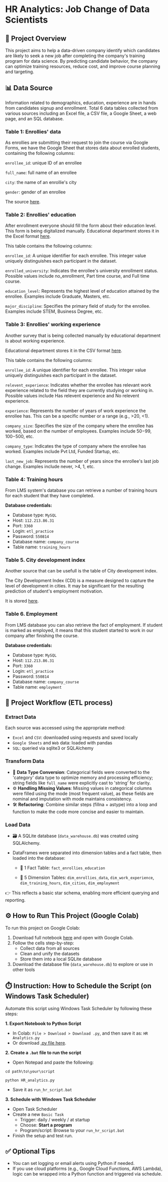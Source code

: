 # HR Analytics: Job Change of Data Scientists
## 📌 Project Overview
This project aims to help a data-driven company identify which candidates are likely to seek a new job after completing the company's training program for data science. By predicting candidate behavior, the company can optimize training resources, reduce cost, and improve course planning and targeting.

## 📊 Data Source
Information related to demographics, education, experience are in hands from candidates signup and enrollment.
Total 6 data tables collected from various sources including an Excel file, a CSV file, a Google Sheet, a web page, and an SQL database.

### Table 1: Enrollies' data
As enrollies are submitting their request to join the course via Google Forms, we have the Google Sheet that stores data about enrolled students, containing the following columns:

`enrollee_id`: unique ID of an enrollee

`full_name`: full name of an enrollee

`city`: the name of an enrollie's city

`gender`: gender of an enrollee

The source [here](https://docs.google.com/spreadsheets/d/1VCkHwBjJGRJ21asd9pxW4_0z2PWuKhbLR3gUHm-p4GI/edit?usp=sharing).

### Table 2: Enrollies' education
After enrollment everyone should fill the form about their education level. This form is being digitalized manually. 
Educational department stores it in the Excel format [here](https://assets.swisscoding.edu.vn/company_course/enrollies_education.xlsx).

This table contains the following columns:

`enrollee_id`: A unique identifier for each enrollee. This integer value uniquely distinguishes each participant in the dataset.

`enrolled_university`: Indicates the enrollee's university enrollment status. Possible values include no_enrollment, Part time course, and Full time course.

`education_level`: Represents the highest level of education attained by the enrollee. Examples include Graduate, Masters, etc.

`major_discipline`: Specifies the primary field of study for the enrollee. Examples include STEM, Business Degree, etc.

### Table 3: Enrollies' working experience
Another survey that is being collected manually by educational department is about working experience.

Educational department stores it in the CSV format [here](https://assets.swisscoding.edu.vn/company_course/work_experience.csv).

This table contains the following columns:

`enrollee_id`: A unique identifier for each enrollee. This integer value uniquely distinguishes each participant in the dataset.

`relevent_experience`: Indicates whether the enrollee has relevant work experience related to the field they are currently studying or working in. Possible values include Has relevent experience and No relevent experience.

`experience`: Represents the number of years of work experience the enrollee has. This can be a specific number or a range (e.g., >20, <1).

`company_size`: Specifies the size of the company where the enrollee has worked, based on the number of employees. Examples include 50−99, 100−500, etc.

`company_type`: Indicates the type of company where the enrollee has worked. Examples include Pvt Ltd, Funded Startup, etc.

`last_new_job`: Represents the number of years since the enrollee's last job change. Examples include never, >4, 1, etc.

### Table 4: Training hours
From LMS system's database you can retrieve a number of training hours for each student that they have completed.

**Database credentials:**

+ Database type: `MySQL`
+ Host: `112.213.86.31`
+ Port: `3360`
+ Login: `etl_practice`
+ Password: `550814`
+ Database name: `company_course`
+ Table name: `training_hours`
  
### Table 5. City development index
Another source that can be usefull is the table of City development index.

The City Development Index (CDI) is a measure designed to capture the level of development in cities. It may be significant for the resulting prediction of student's employment motivation.

It is stored [here](https://sca-programming-school.github.io/city_development_index/index.html).

### Table 6. Employment
From LMS database you can also retrieve the fact of employment. If student is marked as employed, it means that this student started to work in our company after finishing the course.

**Database credentials:**

+ Database type: `MySQL`
+ Host: `112.213.86.31`
+ Port: `3360`
+ Login: `etl_practice`
+ Password: `550814`
+ Database name: `company_course`
+ Table name: `employment`

## 🔧 Project Workflow (ETL process)
### Extract Data
Each source was accessed using the appropriate method:
+ `Excel` and `CSV`: downloaded using requests and saved locally
+ `Google Sheets` and `Web` data: loaded with pandas
+ `SQL`: queried via sqlite3 or SQLAlchemy

### Transform Data

+ 🧼 **Data Type Conversion**: Categorical fields were converted to the 'category' data type to optimize memory and processing efficiency; string fields like `full_name` were explicitly cast to 'string' for clarity.
+ ⚙️ **Handling Missing Values**: Missing values in categorical columns were filled using the mode (most frequent value), as these fields are nominal and imputation with mode maintains consistency.
+ 🛠️ **Refactoring**: Combine similar steps (fillna + astype) into a loop and function to make the code more concise and easier to maintain.

### Load Data 
+ 🗃️ A SQLite database (`data_warehouse.db`) was created using SQLAlchemy.

+ DataFrames were separated into dimension tables and a fact table, then loaded into the database:

  + 🧩 1 Fact Table: `fact_enrollies_education`

  + 🧱 5 Dimension Tables: `dim_enrollies_data`, `dim_work_experience`, `dim_training_hours`, `dim_cities`, `dim_employment`

👉 This reflects a basic star schema, enabling more efficient querying and reporting.

## ⚙️ How to Run This Project (Google Colab)
To run this project on Google Colab:
1. Download full notebook [here](https://github.com/Truc034/HR_Analytics/blob/main/HR_analytics.ipynb) and open with Google Colab.
2. Follow the cells step-by-step:
   + Collect data from all sources
   + Clean and unify the datasets
   + Store them into a local SQLite database
3. Download the database file (`data_warehouse.db`) to explore or use in other tools

## ⏱️ Instruction: How to Schedule the Script (on Windows Task Scheduler)
Automate this script using Windows Task Scheduler by following these steps:

**1. Export Notebook to Python Script**
+ In Colab: `File > Download > Download .py`, and then save it as: `HR Analytics.py`
+ Or download [.py file here](https://github.com/Truc034/HR_Analytics/blob/main/HR_analytics.py).

**2. Create a `.bat` file to run the script**
+ Open Notepad and paste the following:
```
cd path\to\your\script

python HR_analytics.py
```
+ Save it as `run_hr_script.bat`

**3. Schedule with Windows Task Scheduler**
+ Open Task Scheduler
+ Create a new `Basic Task`
  + Trigger: daily / weekly / at startup
  + Choose: **Start a program**
  + Program/script: Browse to your `run_hr_script.bat`
+ Finish the setup and test run.

## ✅ Optional Tips
+ You can set logging or email alerts using Python if needed.
+ If you use cloud platforms (e.g., Google Cloud Functions, AWS Lambda), logic can be wrapped into a Python function and triggered via schedule.

